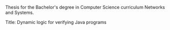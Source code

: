 Thesis for the Bachelor's degree in Computer Science curriculum Networks and Systems. 

Title: Dynamic logic for verifying Java programs
